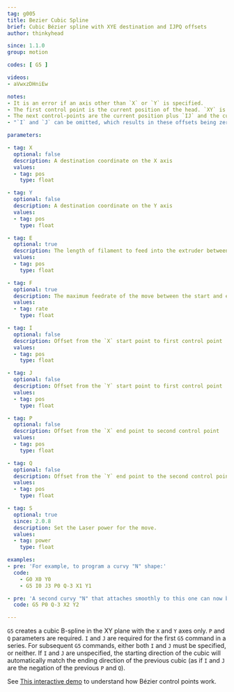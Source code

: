 ```yaml
---
tag: g005
title: Bezier Cubic Spline
brief: Cubic Bézier spline with XYE destination and IJPQ offsets
author: thinkyhead

since: 1.1.0
group: motion

codes: [ G5 ]

videos:
- aVwxzDHniEw

notes:
- It is an error if an axis other than `X` or `Y` is specified.
- The first control point is the current position of the head. `XY` is the destination (the last control point of the spline).
- The next control-points are the current position plus `IJ` and the current position plus `PQ`.
- "`I` and `J` can be omitted, which results in these offsets being zero. This produces a 3-point spline (try the [interactive demo](//www.geogebra.org/m/WPHQ9rUt)). However, `P` and `Q` are required (otherwise you just get a linear movement)."

parameters:

- tag: X
  optional: false
  description: A destination coordinate on the X axis
  values:
  - tag: pos
    type: float

- tag: Y
  optional: false
  description: A destination coordinate on the Y axis
  values:
  - tag: pos
    type: float

- tag: E
  optional: true
  description: The length of filament to feed into the extruder between the start and end point
  values:
  - tag: pos
    type: float

- tag: F
  optional: true
  description: The maximum feedrate of the move between the start and end point (in current units per second). This value applies to all subsequent moves.
  values:
  - tag: rate
    type: float

- tag: I
  optional: false
  description: Offset from the `X` start point to first control point
  values:
  - tag: pos
    type: float

- tag: J
  optional: false
  description: Offset from the `Y` start point to first control point
  values:
  - tag: pos
    type: float

- tag: P
  optional: false
  description: Offset from the `X` end point to second control point
  values:
  - tag: pos
    type: float

- tag: Q
  optional: false
  description: Offset from the `Y` end point to the second control point
  values:
  - tag: pos
    type: float

- tag: S
  optional: true
  since: 2.0.8
  description: Set the Laser power for the move.
  values:
  - tag: power
    type: float

examples:
- pre: 'For example, to program a curvy "N" shape:'
  code:
    - G0 X0 Y0
    - G5 I0 J3 P0 Q-3 X1 Y1

- pre: 'A second curvy "N" that attaches smoothly to this one can now be made without specifying `I` and `J`:'
  code: G5 P0 Q-3 X2 Y2

---
```


`G5` creates a cubic B-spline in the XY plane with the `X` and `Y` axes only. `P` and `Q` parameters are required. `I` and `J` are required for the first `G5` command in a series. For subsequent `G5` commands, either both `I` and `J` must be specified, or neither. If `I` and `J` are unspecified, the starting direction of the cubic will automatically match the ending direction of the previous cubic (as if `I` and `J` are the negation of the previous `P` and `Q`).

See [This interactive demo](//www.geogebra.org/m/WPHQ9rUt) to understand how Bézier control points work.
